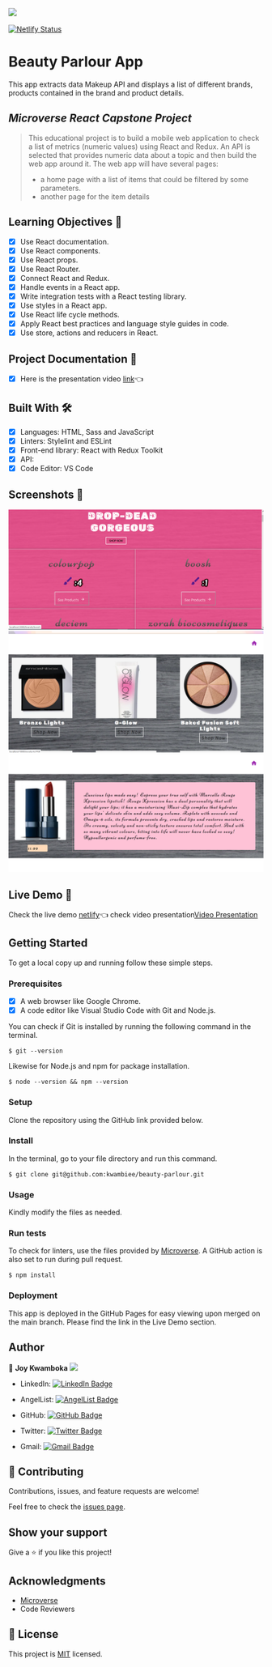 ![](https://img.shields.io/badge/Microverse-blueviolet)

[![Netlify Status](https://api.netlify.com/api/v1/badges/9a08ab01-f089-4f3c-acb4-ef195a769739/deploy-status)](https://app.netlify.com/sites/app-pokemon-webapp/deploys)

# Beauty Parlour App

This app extracts data Makeup API and displays a list of different brands, products contained in the brand and product details.

## _Microverse React Capstone Project_

> This educational project is to build a mobile web application to check a list of metrics (numeric values) using React and Redux.
> An API is selected that provides numeric data about a topic and then build the web app around it. The web app will have several pages:
>
> - a home page with a list of items that could be filtered by some parameters.
> - another page for the item details

## Learning Objectives 🔖

- [x] Use React documentation.
- [x] Use React components.
- [x] Use React props.
- [x] Use React Router.
- [x] Connect React and Redux.
- [x] Handle events in a React app.
- [x] Write integration tests with a React testing library.
- [x] Use styles in a React app.
- [x] Use React life cycle methods.
- [x] Apply React best practices and language style guides in code.
- [x] Use store, actions and reducers in React.

## Project Documentation 📄

- [x] Here is the presentation video [link](https://drive.google.com/file/d/1TOnf7yuGItQzSfxj6WnMh_dTBKG_8qoI/view?usp=sharing)👈

## Built With 🛠️

- [x] Languages: HTML, Sass and JavaScript
- [x] Linters: Stylelint and ESLint
- [x] Front-end library: React with Redux Toolkit
- [x] API:
- [x] Code Editor: VS Code

## Screenshots 📸

![Home Page](./public/assets/homepage.png)
![Product Page](./public/assets/Products.png)
![Details Page](./public/assets/details.png)

## Live Demo 🔗

Check the live demo [netlify](https://beauty-parlour-kwambiee.netlify.app/)👈
check video presentation[Video Presentation](https://www.loom.com/share/7af0fdd2de654b2a89d116e21f81b29e)

## Getting Started

To get a local copy up and running follow these simple steps.

### Prerequisites

- [x] A web browser like Google Chrome.
- [x] A code editor like Visual Studio Code with Git and Node.js.

You can check if Git is installed by running the following command in the terminal.

```
$ git --version
```

Likewise for Node.js and npm for package installation.

```
$ node --version && npm --version
```

### Setup

Clone the repository using the GitHub link provided below.

### Install

In the terminal, go to your file directory and run this command.

```
$ git clone git@github.com:kwambiee/beauty-parlour.git
```

### Usage

Kindly modify the files as needed.

### Run tests

To check for linters, use the files provided by [Microverse](https://github.com/microverseinc/linters-config). A GitHub action is also set to run during pull request.

```
$ npm install
```

### Deployment

This app is deployed in the GitHub Pages for easy viewing upon merged on the main branch.
Please find the link in the Live Demo section.

## Author

👤 **Joy Kwamboka** <img src="https://emojis.slackmojis.com/emojis/images/1531849430/4246/blob-sunglasses.gif?1531849430" width="20"/>

- LinkedIn: [![LinkedIn Badge](https://img.shields.io/badge/-mavericks--db-white?logo=LinkedIn&logoColor=0A66C2&style=plastic)](https://www.linkedin.com/in/joy-kwamboka/)

- AngelList: [![AngelList Badge](https://img.shields.io/badge/-mavericks--db-white?logo=AngelList&logoColor=000000&style=plastic)](https://angel.co/u/joy-kwamboka)

- GitHub: [![GitHub Badge](https://img.shields.io/badge/-mavericks--db-white?logo=GitHub&logoColor=181717&style=plastic)](https://github.com/kwambiee)

- Twitter: [![Twitter Badge](https://img.shields.io/badge/-mavericks__db-white?logo=Twitter&logoColor=1DA1F2&style=plastic)](https://twitter.com/kwambiee)

- Gmail: [![Gmail Badge](https://img.shields.io/badge/-balitaanmavericks-white?logo=Gmail&logoColor=EA4335&style=plastic)](mailto:kwambokaj2.jk@gmail.com)

## 🤝 Contributing

Contributions, issues, and feature requests are welcome!

Feel free to check the [issues page](https://github.com/mavericks-db/capstone03/issues).

## Show your support

Give a ⭐️ if you like this project!

## Acknowledgments

- [Microverse](https://www.microverse.org/)
- Code Reviewers

## 📝 License

This project is [MIT](./MIT.md) licensed.
